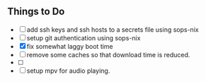 ## Things to Do

- [ ] add ssh keys and ssh hosts to a secrets file using sops-nix
- [ ] setup git authentication using sops-nix
- [x] fix somewhat laggy boot time
- [ ] remove some caches so that download time is reduced.
- [ ]
- [ ] setup mpv for audio playing.
